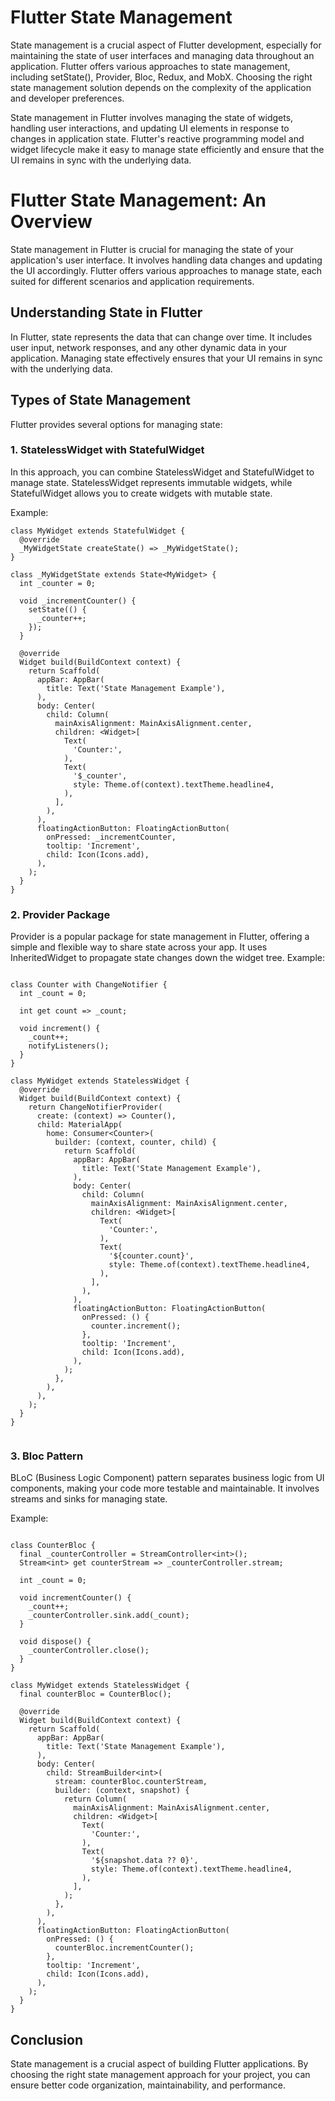 # Flutter State Management

State management is a crucial aspect of Flutter development, especially for maintaining the state of user interfaces and managing data throughout an application. Flutter offers various approaches to state management, including setState(), Provider, Bloc, Redux, and MobX. Choosing the right state management solution depends on the complexity of the application and developer preferences.

State management in Flutter involves managing the state of widgets, handling user interactions, and updating UI elements in response to changes in application state. Flutter's reactive programming model and widget lifecycle make it easy to manage state efficiently and ensure that the UI remains in sync with the underlying data.

# Flutter State Management: An Overview

State management in Flutter is crucial for managing the state of your application's user interface. It involves handling data changes and updating the UI accordingly. Flutter offers various approaches to manage state, each suited for different scenarios and application requirements.

## Understanding State in Flutter

In Flutter, state represents the data that can change over time. It includes user input, network responses, and any other dynamic data in your application. Managing state effectively ensures that your UI remains in sync with the underlying data.

## Types of State Management

Flutter provides several options for managing state:

### 1. StatelessWidget with StatefulWidget

In this approach, you can combine StatelessWidget and StatefulWidget to manage state. StatelessWidget represents immutable widgets, while StatefulWidget allows you to create widgets with mutable state.

Example:
```
class MyWidget extends StatefulWidget {
  @override
  _MyWidgetState createState() => _MyWidgetState();
}

class _MyWidgetState extends State<MyWidget> {
  int _counter = 0;

  void _incrementCounter() {
    setState(() {
      _counter++;
    });
  }

  @override
  Widget build(BuildContext context) {
    return Scaffold(
      appBar: AppBar(
        title: Text('State Management Example'),
      ),
      body: Center(
        child: Column(
          mainAxisAlignment: MainAxisAlignment.center,
          children: <Widget>[
            Text(
              'Counter:',
            ),
            Text(
              '$_counter',
              style: Theme.of(context).textTheme.headline4,
            ),
          ],
        ),
      ),
      floatingActionButton: FloatingActionButton(
        onPressed: _incrementCounter,
        tooltip: 'Increment',
        child: Icon(Icons.add),
      ),
    );
  }
}
```
### 2. Provider Package

Provider is a popular package for state management in Flutter, offering a simple and flexible way to share state across your app. It uses InheritedWidget to propagate state changes down the widget tree.
Example:
```

class Counter with ChangeNotifier {
  int _count = 0;

  int get count => _count;

  void increment() {
    _count++;
    notifyListeners();
  }
}

class MyWidget extends StatelessWidget {
  @override
  Widget build(BuildContext context) {
    return ChangeNotifierProvider(
      create: (context) => Counter(),
      child: MaterialApp(
        home: Consumer<Counter>(
          builder: (context, counter, child) {
            return Scaffold(
              appBar: AppBar(
                title: Text('State Management Example'),
              ),
              body: Center(
                child: Column(
                  mainAxisAlignment: MainAxisAlignment.center,
                  children: <Widget>[
                    Text(
                      'Counter:',
                    ),
                    Text(
                      '${counter.count}',
                      style: Theme.of(context).textTheme.headline4,
                    ),
                  ],
                ),
              ),
              floatingActionButton: FloatingActionButton(
                onPressed: () {
                  counter.increment();
                },
                tooltip: 'Increment',
                child: Icon(Icons.add),
              ),
            );
          },
        ),
      ),
    );
  }
}


```

### 3.  Bloc Pattern

BLoC (Business Logic Component) pattern separates business logic from UI components, making your code more testable and maintainable. It involves streams and sinks for managing state.

Example:
```

class CounterBloc {
  final _counterController = StreamController<int>();
  Stream<int> get counterStream => _counterController.stream;

  int _count = 0;

  void incrementCounter() {
    _count++;
    _counterController.sink.add(_count);
  }

  void dispose() {
    _counterController.close();
  }
}

class MyWidget extends StatelessWidget {
  final counterBloc = CounterBloc();

  @override
  Widget build(BuildContext context) {
    return Scaffold(
      appBar: AppBar(
        title: Text('State Management Example'),
      ),
      body: Center(
        child: StreamBuilder<int>(
          stream: counterBloc.counterStream,
          builder: (context, snapshot) {
            return Column(
              mainAxisAlignment: MainAxisAlignment.center,
              children: <Widget>[
                Text(
                  'Counter:',
                ),
                Text(
                  '${snapshot.data ?? 0}',
                  style: Theme.of(context).textTheme.headline4,
                ),
              ],
            );
          },
        ),
      ),
      floatingActionButton: FloatingActionButton(
        onPressed: () {
          counterBloc.incrementCounter();
        },
        tooltip: 'Increment',
        child: Icon(Icons.add),
      ),
    );
  }
}

```

## Conclusion
State management is a crucial aspect of building Flutter applications. By choosing the right state management approach for your project, you can ensure better code organization, maintainability, and performance.
